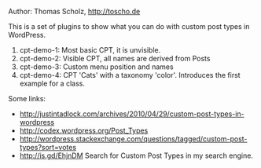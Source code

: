 Author: Thomas Scholz, http://toscho.de

This is a set of plugins to show what you can do with custom post types in WordPress.

1. cpt-demo-1: Most basic CPT, it is unvisible.
2. cpt-demo-2: Visible CPT, all names are derived from Posts
3. cpt-demo-3: Custom menu position and names
4. cpt-demo-4: CPT 'Cats' with a taxonomy 'color'. Introduces the first example for a class.

Some links:

- http://justintadlock.com/archives/2010/04/29/custom-post-types-in-wordpress
- http://codex.wordpress.org/Post_Types
- http://wordpress.stackexchange.com/questions/tagged/custom-post-types?sort=votes
- http://is.gd/EhjnDM Search for Custom Post Types in my search engine.



